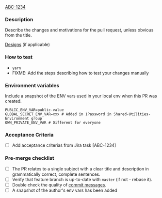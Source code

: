 [ABC-1234](https://toptal-core.atlassian.net/browse/ABC-1234)

### Description

Describe the changes and motivations for the pull request, unless obvious from the title.

[Designs](https://share.abstract.com) (if applicable)

### How to test

- `yarn`
- FIXME: Add the steps describing how to test your changes manually

### Environment variables

Include a snapshot of the ENV vars used in your local env when this PR was created.
```
PUBLIC_ENV_VAR=public-value
GLOBAL_SECRET_ENV_VAR=xxx # Added in 1Password in Shared-Utilities-Environment group
OWN_PRIVATE_ENV_VAR # Different for everyone
```

### Acceptance Criteria

- [ ] Add acceptance criterias from Jira task [ABC-1234]

### Pre-merge checklist

- [ ] The PR relates to a single subject with a clear title and description in grammatically correct, complete sentences.
- [ ] Verify that feature branch is up-to-date with `master` (if not - rebase it).
- [ ] Double check the quality of [commit messages](http://chris.beams.io/posts/git-commit/).
- [ ] A snapshot of the author's env vars has been added
